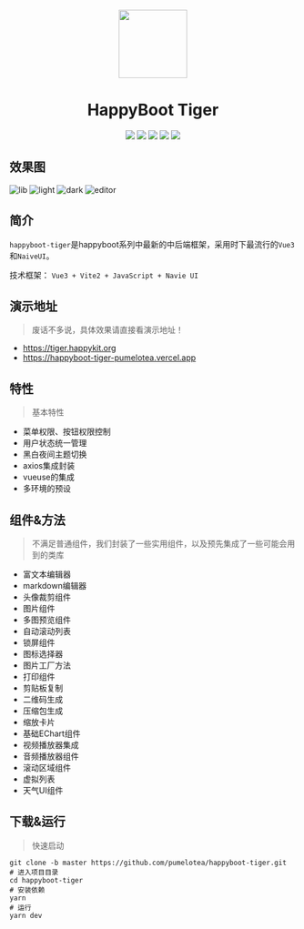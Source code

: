 <p align="center">
<img style="margin-top: 30px" src="https://raw.githubusercontent.com/pumelotea/happyboot-tiger/master/assets/logo.png" width="120"/>
</p>
<h1 align="center">
HappyBoot Tiger
</h1>
<p align="center">
<img src="https://img.shields.io/github/last-commit/pumelotea/happyboot-tiger?style=flat-square"/>
<img src="https://img.shields.io/github/stars/pumelotea/happyboot-tiger?style=flat-square"/>
<img src="https://img.shields.io/github/forks/pumelotea/happyboot-tiger?style=flat-square"/>
<img src="https://img.shields.io/github/issues/pumelotea/happyboot-tiger?style=flat-square"/>
<img src="https://img.shields.io/github/license/pumelotea/happyboot-tiger?style=flat-square"/>
</p>


## 效果图

![lib](https://raw.githubusercontent.com/pumelotea/happyboot-tiger/master/assets/lib.png)
![light](https://raw.githubusercontent.com/pumelotea/happyboot-tiger/master/assets/light.png)
![dark](https://raw.githubusercontent.com/pumelotea/happyboot-tiger/master/assets/dark.png)
![editor](https://raw.githubusercontent.com/pumelotea/happyboot-tiger/master/assets/editor.png)

## 简介
`happyboot-tiger`是happyboot系列中最新的中后端框架，采用时下最流行的`Vue3`和`NaiveUI`。

技术框架： `Vue3 + Vite2 + JavaScript + Navie UI`

## 演示地址
> 废话不多说，具体效果请直接看演示地址！   
- https://tiger.happykit.org
- https://happyboot-tiger-pumelotea.vercel.app
## 特性 
> 基本特性
- 菜单权限、按钮权限控制
- 用户状态统一管理
- 黑白夜间主题切换
- axios集成封装
- vueuse的集成
- 多环境的预设

## 组件&方法
> 不满足普通组件，我们封装了一些实用组件，以及预先集成了一些可能会用到的类库
- 富文本编辑器
- markdown编辑器
- 头像裁剪组件
- 图片组件
- 多图预览组件
- 自动滚动列表
- 锁屏组件
- 图标选择器
- 图片工厂方法
- 打印组件
- 剪贴板复制
- 二维码生成
- 压缩包生成
- 缩放卡片
- 基础EChart组件
- 视频播放器集成
- 音频播放器组件
- 滚动区域组件
- 虚拟列表
- 天气UI组件


## 下载&运行
> 快速启动
```shell
git clone -b master https://github.com/pumelotea/happyboot-tiger.git
# 进入项目目录
cd happyboot-tiger
# 安装依赖
yarn
# 运行
yarn dev 
```





